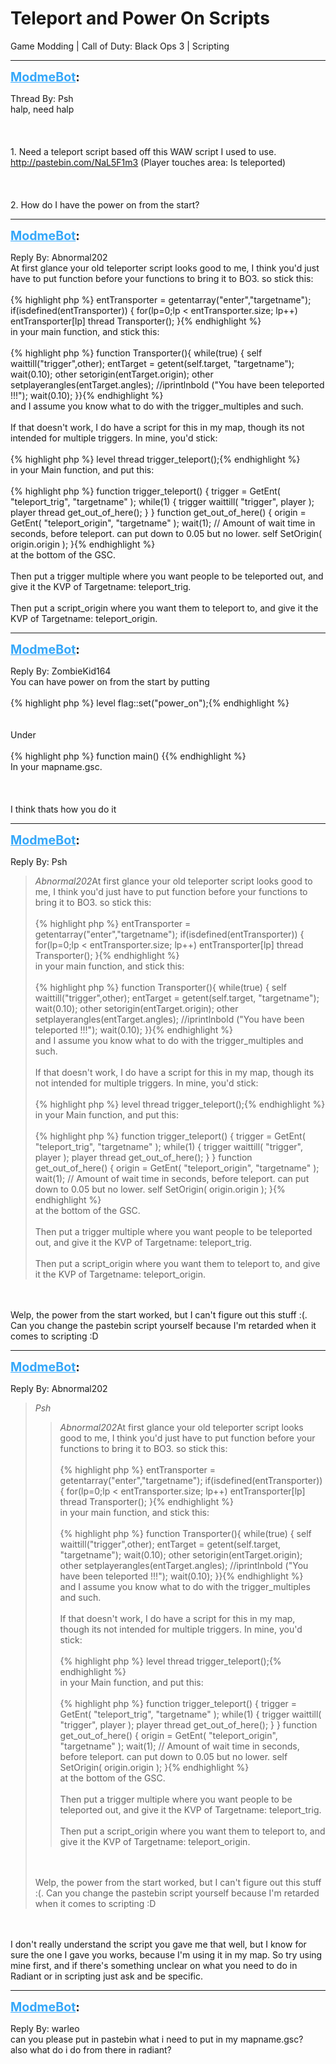 # Teleport and Power On Scripts
Game Modding | Call of Duty: Black Ops 3 | Scripting

---
<strong style="font-size: 1.4em;"><span style="text-decoration: underline;text-decoration-color: #34a7f9;"><span style="color:#34a7f9;">ModmeBot</span></span>:</strong>

<p>Thread By: Psh<br />halp, need halp<br /><br /><br /><br />1. Need a teleport script based off this WAW script I used to use. <a href="http://pastebin.com/NaL5F1m3">http://pastebin.com/NaL5F1m3</a> (Player touches area: Is teleported)<br /><br /><br /><br />2. How do I have the power on from the start?</p>

---
<strong style="font-size: 1.4em;"><span style="text-decoration: underline;text-decoration-color: #34a7f9;"><span style="color:#34a7f9;">ModmeBot</span></span>:</strong>

<p>Reply By: Abnormal202<br />At first glance your old teleporter script looks good to me, I think you&#39;d just have to put function before your functions to bring it to BO3. so stick this:<br /><br />{% highlight php %}
entTransporter = getentarray("enter","targetname");  if(isdefined(entTransporter))  {    for(lp=0;lp &lt; entTransporter.size; lp++)      entTransporter[lp] thread Transporter();  }{% endhighlight %}
<br />in your main function, and stick this:<br /><br />{% highlight php %}
function Transporter(){  while(true)  {    self waittill("trigger",other);    entTarget = getent(self.target, "targetname");     wait(0.10);    other setorigin(entTarget.origin);    other setplayerangles(entTarget.angles);    //iprintlnbold ("You have been teleported !!!");    wait(0.10);  }}{% endhighlight %}
<br />and I assume you know what to do with the trigger_multiples and such.<br /><br />If that doesn&#39;t work, I do have a script for this in my map, though its not intended for multiple triggers. In mine, you&#39;d stick:<br /><br />{% highlight php %}
level thread trigger_teleport();{% endhighlight %}
<br />in your Main function, and put this:<br /><br />{% highlight php %}
function trigger_teleport() { trigger = GetEnt( "teleport_trig", "targetname" ); while(1) { trigger waittill( "trigger", player ); player thread get_out_of_here(); } } function get_out_of_here() { origin = GetEnt( "teleport_origin", "targetname" ); wait(1); // Amount of wait time in seconds, before teleport. can put down to 0.05 but no lower. self SetOrigin( origin.origin ); }{% endhighlight %}
<br />at the bottom of the GSC.<br /><br />Then put a trigger multiple where you want people to be teleported out, and give it the KVP of Targetname: teleport_trig.<br /><br />Then put a script_origin where you want them to teleport to, and give it the KVP of Targetname: teleport_origin.</p>

---
<strong style="font-size: 1.4em;"><span style="text-decoration: underline;text-decoration-color: #34a7f9;"><span style="color:#34a7f9;">ModmeBot</span></span>:</strong>

<p>Reply By: ZombieKid164<br />You can have power on from the start by putting <br /><br />{% highlight php %}
level flag::set("power_on");{% endhighlight %}
<br /><br /><br />Under <br /><br />{% highlight php %}
function main() {{% endhighlight %}
<br />In your mapname.gsc.<br /><br /><br /><br />I think thats how you do it</p>

---
<strong style="font-size: 1.4em;"><span style="text-decoration: underline;text-decoration-color: #34a7f9;"><span style="color:#34a7f9;">ModmeBot</span></span>:</strong>

<p>Reply By: Psh<br /><blockquote><em>Abnormal202</em>At first glance your old teleporter script looks good to me, I think you&#39;d just have to put function before your functions to bring it to BO3. so stick this:<br /><br />{% highlight php %}
entTransporter = getentarray("enter","targetname");  if(isdefined(entTransporter))  {    for(lp=0;lp &lt; entTransporter.size; lp++)      entTransporter[lp] thread Transporter();  }{% endhighlight %}
<br />in your main function, and stick this:<br /><br />{% highlight php %}
function Transporter(){  while(true)  {    self waittill("trigger",other);    entTarget = getent(self.target, "targetname");     wait(0.10);    other setorigin(entTarget.origin);    other setplayerangles(entTarget.angles);    //iprintlnbold ("You have been teleported !!!");    wait(0.10);  }}{% endhighlight %}
<br />and I assume you know what to do with the trigger_multiples and such.<br /><br />If that doesn&#39;t work, I do have a script for this in my map, though its not intended for multiple triggers. In mine, you&#39;d stick:<br /><br />{% highlight php %}
level thread trigger_teleport();{% endhighlight %}
<br />in your Main function, and put this:<br /><br />{% highlight php %}
function trigger_teleport() { trigger = GetEnt( "teleport_trig", "targetname" ); while(1) { trigger waittill( "trigger", player ); player thread get_out_of_here(); } } function get_out_of_here() { origin = GetEnt( "teleport_origin", "targetname" ); wait(1); // Amount of wait time in seconds, before teleport. can put down to 0.05 but no lower. self SetOrigin( origin.origin ); }{% endhighlight %}
<br />at the bottom of the GSC.<br /><br />Then put a trigger multiple where you want people to be teleported out, and give it the KVP of Targetname: teleport_trig.<br /><br />Then put a script_origin where you want them to teleport to, and give it the KVP of Targetname: teleport_origin.</blockquote><br /><br />Welp, the power from the start worked, but I can&#39;t figure out this stuff :(. Can you change the pastebin script yourself because I&#39;m retarded when it comes to scripting :D</p>

---
<strong style="font-size: 1.4em;"><span style="text-decoration: underline;text-decoration-color: #34a7f9;"><span style="color:#34a7f9;">ModmeBot</span></span>:</strong>

<p>Reply By: Abnormal202<br /><blockquote><em>Psh</em><blockquote><em>Abnormal202</em>At first glance your old teleporter script looks good to me, I think you&#39;d just have to put function before your functions to bring it to BO3. so stick this:<br /><br />{% highlight php %}
entTransporter = getentarray("enter","targetname");  if(isdefined(entTransporter))  {    for(lp=0;lp &lt; entTransporter.size; lp++)      entTransporter[lp] thread Transporter();  }{% endhighlight %}
<br />in your main function, and stick this:<br /><br />{% highlight php %}
function Transporter(){  while(true)  {    self waittill("trigger",other);    entTarget = getent(self.target, "targetname");     wait(0.10);    other setorigin(entTarget.origin);    other setplayerangles(entTarget.angles);    //iprintlnbold ("You have been teleported !!!");    wait(0.10);  }}{% endhighlight %}
<br />and I assume you know what to do with the trigger_multiples and such.<br /><br />If that doesn&#39;t work, I do have a script for this in my map, though its not intended for multiple triggers. In mine, you&#39;d stick:<br /><br />{% highlight php %}
level thread trigger_teleport();{% endhighlight %}
<br />in your Main function, and put this:<br /><br />{% highlight php %}
function trigger_teleport() { trigger = GetEnt( "teleport_trig", "targetname" ); while(1) { trigger waittill( "trigger", player ); player thread get_out_of_here(); } } function get_out_of_here() { origin = GetEnt( "teleport_origin", "targetname" ); wait(1); // Amount of wait time in seconds, before teleport. can put down to 0.05 but no lower. self SetOrigin( origin.origin ); }{% endhighlight %}
<br />at the bottom of the GSC.<br /><br />Then put a trigger multiple where you want people to be teleported out, and give it the KVP of Targetname: teleport_trig.<br /><br />Then put a script_origin where you want them to teleport to, and give it the KVP of Targetname: teleport_origin.</blockquote><br /><br />Welp, the power from the start worked, but I can&#39;t figure out this stuff :(. Can you change the pastebin script yourself because I&#39;m retarded when it comes to scripting :D</blockquote><br /><br />I don&#39;t really understand the script you gave me that well, but I know for sure the one I gave you works, because I&#39;m using it in my map. So try using mine first, and if there&#39;s something unclear on what you need to do in Radiant or in scripting just ask and be specific.</p>

---
<strong style="font-size: 1.4em;"><span style="text-decoration: underline;text-decoration-color: #34a7f9;"><span style="color:#34a7f9;">ModmeBot</span></span>:</strong>

<p>Reply By: warleo<br />can you please put in pastebin what i need to put in my mapname.gsc?<br />also what do i do from there in radiant?</p>
